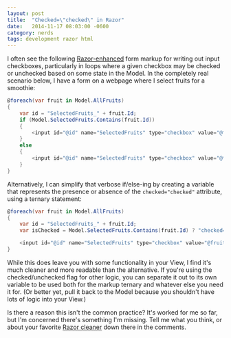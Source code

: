 ```yaml
---
layout: post
title:  "Checked=\"checked\" in Razor"
date:   2014-11-17 08:03:00 -0600
category: nerds
tags: development razor html
---
```


I often see the following [Razor-enhanced](http://www.asp.net/mvc/overview/views) form markup for writing out input checkboxes, particularly in loops where a given checkbox may be checked or unchecked based on some state in the Model. In the completely real scenario below, I have a form on a webpage where I select fruits for a smoothie:

```c#
@foreach(var fruit in Model.AllFruits)
{
    var id = "SelectedFruits_" + fruit.Id;
    if (Model.SelectedFruits.Contains(fruit.Id))
    {
        <input id="@id" name="SelectedFruits" type="checkbox" value="@fruit.Id" checked="checked" />
    }
    else
    {
        <input id="@id" name="SelectedFruits" type="checkbox" value="@fruit.Id" />
    }
}
```
<!--more-->

Alternatively, I can simplify that verbose if/else-ing by creating a variable that represents the presence or absence of the `checked="checked"` attribute, using a ternary statement:

```c#
@foreach(var fruit in Model.AllFruits)
{
    var id = "SelectedFruits_" + fruit.Id;
    var isChecked = Model.SelectedFruits.Contains(fruit.Id) ? "checked=\"checked\"" : "";

    <input id="@id" name="SelectedFruits" type="checkbox" value="@fruit.Id" @isChecked/>
}
```

While this does leave you with some functionality in your View, I find it's much cleaner and more readable than the alternative. If you're using the checked/unchecked flag for other logic, you can separate it out to its own variable to be used both for the markup ternary and whatever else you need it for. (Or better yet, pull it back to the Model because you shouldn't have lots of logic into your View.)

Is there a reason this isn't the common practice? It's worked for me so far, but I'm concerned there's something I'm missing. Tell me what you think, or about your favorite [Razor cleaner](http://i.imgur.com/ykc2UCx.jpg) down there in the comments.
